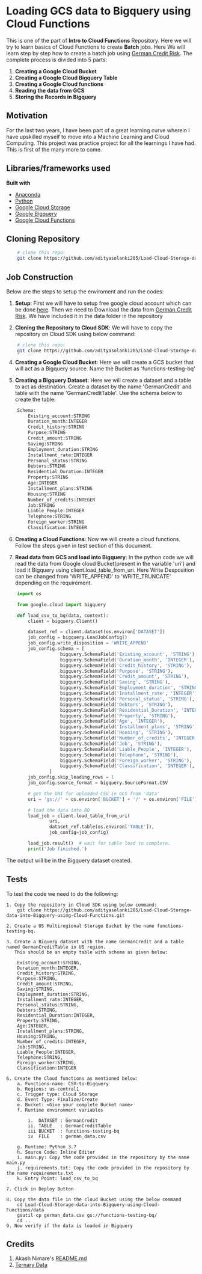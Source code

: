 # Loading GCS data to Bigquery using Cloud Functions
This is one of the part of **Intro to Cloud Functions** Repository. Here we will try to learn basics of Cloud Functions to create **Batch** jobs. Here We will learn step by step how to create a batch job using [German Credit Risk](https://www.kaggle.com/uciml/german-credit). The complete process is divided into 5 parts:

1. **Creating a Google Cloud Bucket**
2. **Creating a Google Cloud Bigquery Table**
3. **Creating a Google Cloud functions**
4. **Reading the data from GCS**
5. **Storing the Records in Bigquery**


## Motivation
For the last two years, I have been part of a great learning curve wherein I have upskilled myself to move into a Machine Learning and Cloud Computing. This project was practice project for all the learnings I have had. This is first of the many more to come. 
 

## Libraries/frameworks used

<b>Built with</b>
- [Anaconda](https://www.anaconda.com/)
- [Python](https://www.python.org/)
- [Google Cloud Storage](https://cloud.google.com/storage)
- [Google Bigquery](https://cloud.google.com/bigquery)
- [Google Cloud Functions](https://cloud.google.com/functions)

## Cloning Repository

```bash
    # clone this repo:
    git clone https://github.com/adityasolanki205/Load-Cloud-Storage-data-into-Bigquery-using-Cloud-Functions.git
```

## Job Construction

Below are the steps to setup the enviroment and run the codes:

1. **Setup**: First we will have to setup free google cloud account which can be done [here](https://cloud.google.com/free). Then we need to Download the data from [German Credit Risk](https://www.kaggle.com/uciml/german-credit). We have included it in the data folder in the repository 

2. **Cloning the Repository to Cloud SDK**: We will have to copy the repository on Cloud SDK using below command:

```bash
    # clone this repo:
    git clone https://github.com/adityasolanki205/Load-Cloud-Storage-data-into-Bigquery-using-Cloud-Functions.git
```

4. **Creating a Google Cloud Bucket**: Here we will create a GCS bucket that will act as a Bigquery source. Name the Bucket as 'functions-testing-bq'


5. **Creating a Bigquery Dataset**: Here we will create a dataset and a table to act as destination. Create a dataset by the name 
'GermanCredit' and table with the name 'GermanCreditTable'. Use the schema below to create the table.

```python
    Schema:
        Existing_account:STRING
        Duration_month:INTEGER
        Credit_history:STRING
        Purpose:STRING
        Credit_amount:STRING
        Saving:STRING
        Employment_duration:STRING
        Installment_rate:INTEGER
        Personal_status:STRING
        Debtors:STRING
        Residential_Duration:INTEGER
        Property:STRING
        Age:INTEGER
        Installment_plans:STRING
        Housing:STRING
        Number_of_credits:INTEGER
        Job:STRING
        Liable_People:INTEGER
        Telephone:STRING
        Foreign_worker:STRING
        Classification:INTEGER
``` 

6. **Creating a Cloud Functions**: Now we will create a cloud functions. Follow the steps given in test section of this document.

7. **Read data from GCS and load into Bigquery**: In the python code we will read the data from Google cloud Bucket(present in the variable 'uri') and load  it Bigquery using client.load_table_from_uri. Here Write Desposition can be changed from 'WRITE_APPEND' to 'WRITE_TRUNCATE' depending on the requirement.  

```python
    import os

    from google.cloud import bigquery

    def load_csv_to_bq(data, context):
        client = bigquery.Client()

        dataset_ref = client.dataset(os.environ['DATASET'])
        job_config = bigquery.LoadJobConfig()
        job_config.write_disposition = 'WRITE_APPEND'
        job_config.schema = [
                    bigquery.SchemaField('Existing_account', 'STRING'),
                    bigquery.SchemaField('Duration_month', 'INTEGER'),
                    bigquery.SchemaField('Credit_history', 'STRING'),
                    bigquery.SchemaField('Purpose', 'STRING'),
                    bigquery.SchemaField('Credit_amount', 'STRING'),
                    bigquery.SchemaField('Saving', 'STRING'),
                    bigquery.SchemaField('Employment_duration', 'STRING'),
                    bigquery.SchemaField('Installment_rate', 'INTEGER'),
                    bigquery.SchemaField('Personal_status', 'STRING'),
                    bigquery.SchemaField('Debtors', 'STRING'),
                    bigquery.SchemaField('Residential_Duration', 'INTEGER'),
                    bigquery.SchemaField('Property', 'STRING'),
                    bigquery.SchemaField('Age', 'INTEGER'),
                    bigquery.SchemaField('Installment_plans', 'STRING'),
                    bigquery.SchemaField('Housing', 'STRING'),
                    bigquery.SchemaField('Number_of_credits', 'INTEGER'),
                    bigquery.SchemaField('Job', 'STRING'),
                    bigquery.SchemaField('Liable_People', 'INTEGER'),
                    bigquery.SchemaField('Telephone', 'STRING'),
                    bigquery.SchemaField('Foreign_worker', 'STRING'),
                    bigquery.SchemaField('Classification', 'INTEGER'),
                ]
        job_config.skip_leading_rows = 1
        job_config.source_format = bigquery.SourceFormat.CSV

        # get the URI for uploaded CSV in GCS from 'data'
        uri = 'gs://' + os.environ['BUCKET'] + '/' + os.environ['FILE']

        # load the data into BQ
        load_job = client.load_table_from_uri(
                uri,
                dataset_ref.table(os.environ['TABLE']),
                job_config=job_config)

        load_job.result()  # wait for table load to complete.
        print('Job finished.')

```

The output will be in the Bigquery dataset created. 


## Tests
To test the code we need to do the following:

    1. Copy the repository in Cloud SDK using below command:
        git clone https://github.com/adityasolanki205/Load-Cloud-Storage-data-into-Bigquery-using-Cloud-Functions.git
    
    2. Create a US Multiregional Storage Bucket by the name functions-testing-bq.
        
    3. Create a Biquery dataset with the name GermanCredit and a table named GermanCreditTable in US region. 
       This should be an empty table with schema as given below:
       
        Existing_account:STRING,
        Duration_month:INTEGER,
        Credit_history:STRING,
        Purpose:STRING,
        Credit_amount:STRING,
        Saving:STRING,
        Employment_duration:STRING,
        Installment_rate:INTEGER,
        Personal_status:STRING,
        Debtors:STRING,
        Residential_Duration:INTEGER,
        Property:STRING,
        Age:INTEGER,
        Installment_plans:STRING,
        Housing:STRING,
        Number_of_credits:INTEGER,
        Job:STRING,
        Liable_People:INTEGER,
        Telephone:STRING,
        Foreign_worker:STRING,
        Classification:INTEGER
    
    6. Create the Cloud functions as mentioned below: 
        a. Functions-name: CSV-to-Bigquery
        b. Regions: us-central1
        c. Trigger type: Cloud Storage
        d. Event Type: Finalize/Create
        e. Bucket: <Give your complete Bucket name>
        f. Runtime environment variables

            i.  DATASET : GermanCredit
            ii. TABLE   : GermanCreditTable
            iii BUCKET  : functions-testing-bq
            iv  FILE    : german_data.csv

        g. Runtime: Python 3.7
        h. Source Code: Inline Editor
        i. main.py: Copy the code provided in the repository by the name main.py
        j. requirements.txt: Copy the code provided in the repository by the name requirements.txt
        k. Entry Point: load_csv_to_bq
     
    7. Click in Deploy Button
        
    8. Copy the data file in the cloud Bucket using the below command
        cd Load-Cloud-Storage-data-into-Bigquery-using-Cloud-Functions/data
        gsutil cp german_data.csv gs://functions-testing-bq/
        cd ..
    9. Now verify if the data is loaded in Bigquery


## Credits
1. Akash Nimare's [README.md](https://gist.github.com/akashnimare/7b065c12d9750578de8e705fb4771d2f#file-readme-md)
2. [Ternary Data](https://www.ternarydata.com/news/use-python-and-google-cloud-to-schedule-a-file-download-and-load-into-bigquery-3p3aw)
